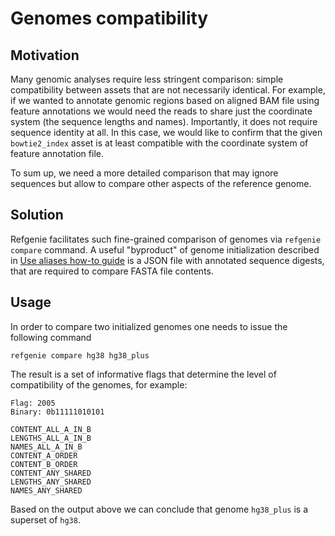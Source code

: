 # Genomes compatibility

## Motivation

Many genomic analyses require less stringent comparison: simple compatibility between assets that are not necessarily identical.
For example, if we wanted to annotate genomic regions based on aligned BAM file using feature annotations we would need the reads to share just the coordinate system (the sequence lengths and names). Importantly, it does not require sequence identity at all. In this case, we would like to confirm that the given `bowtie2_index` asset is at least compatible with the coordinate system of feature annotation file.

To sum up, we need a more detailed comparison that may ignore sequences but allow to compare other aspects of the reference genome.

## Solution

Refgenie facilitates such fine-grained comparison of genomes via `refgenie compare` command. A useful "byproduct" of genome initialization described in [Use aliases how-to guide](aliases.md) is a JSON file with annotated sequence digests, that are required to compare FASTA file contents.

## Usage

In order to compare two initialized genomes one needs to issue the following command

```console
refgenie compare hg38 hg38_plus
```

The result is a set of informative flags that determine the level of compatibility of the genomes, for example:

```console
Flag: 2005
Binary: 0b11111010101

CONTENT_ALL_A_IN_B
LENGTHS_ALL_A_IN_B
NAMES_ALL_A_IN_B
CONTENT_A_ORDER
CONTENT_B_ORDER
CONTENT_ANY_SHARED
LENGTHS_ANY_SHARED
NAMES_ANY_SHARED
```

Based on the output above we can conclude that genome `hg38_plus` is a superset of `hg38`.
